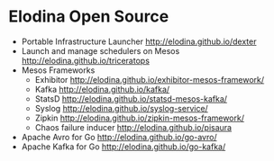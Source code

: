 # Elodina Open Source

* Portable Infrastructure Launcher http://elodina.github.io/dexter
* Launch and manage schedulers on Mesos http://elodina.github.io/triceratops
* Mesos Frameworks
  * Exhibitor http://elodina.github.io/exhibitor-mesos-framework/
  * Kafka http://elodina.github.io/kafka/
  * StatsD http://elodina.github.io/statsd-mesos-kafka/
  * Syslog http://elodina.github.io/syslog-service/
  * Zipkin http://elodina.github.io/zipkin-mesos-framework/
  * Chaos failure inducer http://elodina.github.io/pisaura
* Apache Avro for Go http://elodina.github.io/go-avro/
* Apache Kafka for Go http://elodina.github.io/go-kafka/

